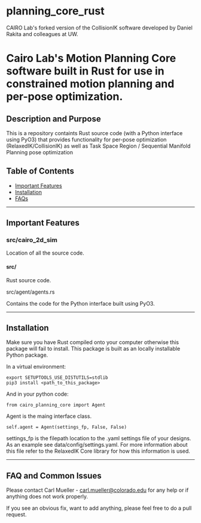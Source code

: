# planning_core_rust

CAIRO Lab's forked version of the CollisionIK software developed by Daniel Rakita and colleagues at UW. 

# Cairo Lab's Motion Planning Core software built in Rust for use in constrained motion planning and per-pose optimization.

## Description and Purpose

This is a repository containts Rust source code (with a Python interface using PyO3) that provides functionality for per-pose optimization 
(RelaxedIK/CollisionIK) as well as Task Space Region / Sequential Manifold Planning pose optimization

## Table of Contents

- [Important Features](#important-features)
- [Installation](#installation)
- [FAQs](#faqs)

---
## Important Features <a name="important-features"></a>

### src/cairo_2d_sim
Location of all the source code.

#### src/

Rust source code.

src/agent/agents.rs

Contains the code for the Python interface built using PyO3. 

---
## Installation <a name="installation"></a>

Make sure you have Rust compiled onto your computer otherwise this package will fail to install. This package is built as an locally installable Python package.

In a virtual environment:

```
export SETUPTOOLS_USE_DISTUTILS=stdlib
pip3 install <path_to_this_package>
```
And in your python code:

```
from cairo_planning_core import Agent
```

Agent is the maing interface class.
 
```
self.agent = Agent(settings_fp, False, False)
```
settings_fp is the filepath location to the .yaml settings file of your designs. As an example see data/config/settings.yaml. For more information about this file refer to the RelaxedIK Core library for how this information is used.

---
## FAQ and Common Issues <a name="faqs"></a>

Please contact Carl Mueller - carl.mueller@colorado.edu for any help or if anything does not work properly.

If you see an obvious fix, want to add anything, please feel free to do a pull request.
